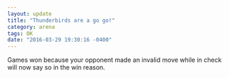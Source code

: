 ```yaml
---
layout: update
title: "Thunderbirds are a go go!"
category: arena
tags: OK
date: "2016-03-29 19:30:16 -0400"
---
```


Games won because your opponent made an invalid move while in check will now say so in the win reason.
